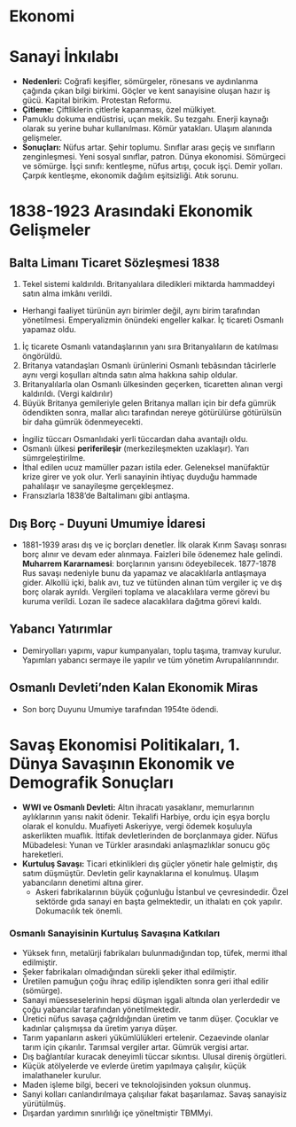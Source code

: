 # Ekonomi

# Sanayi İnkılabı

- **Nedenleri:** Coğrafi keşifler, sömürgeler, rönesans ve aydınlanma çağında çıkan bilgi birkimi. Göçler ve kent sanayisine oluşan hazır iş gücü. Kapital birikim. Protestan Reformu.
- **Çitleme:** Çiftliklerin çitlerle kapanması, özel mülkiyet.
- Pamuklu dokuma endüstrisi, uçan mekik. Su tezgahı. Enerji kaynağı olarak su yerine buhar kullanılması. Kömür yatakları. Ulaşım alanında gelişmeler.
- **Sonuçları:** Nüfus artar. Şehir toplumu. Sınıflar arası geçiş ve sınıfların zenginleşmesi. Yeni sosyal sınıflar, patron. Dünya ekonomisi. Sömürgeci ve sömürge. İşçi sınıfı: kentleşme, nüfus artışı, çocuk işçi. Demir yolları. Çarpık kentleşme, ekonomik dağılım eşitsizliği. Atık sorunu.

# 1838-1923 Arasındaki Ekonomik Gelişmeler

## Balta Limanı Ticaret Sözleşmesi 1838

1. Tekel sistemi kaldırıldı. Britanyalılara diledikleri miktarda hammaddeyi satın alma imkânı verildi.
- Herhangi faaliyet türünün ayrı birimler değil, aynı birim tarafından yönetilmesi. Emperyalizmin önündeki engeller kalkar. İç ticareti Osmanlı yapamaz oldu.
1. İç ticarete Osmanlı vatandaşlarının yanı sıra Britanyalıların de katılması öngörüldü.
2. Britanya vatandaşları Osmanlı ürünlerini Osmanlı tebâsından tâcirlerle aynı vergi koşulları altında satın alma hakkına sahip oldular.
3. Britanyalılarla olan Osmanlı ülkesinden geçerken, ticaretten alınan vergi kaldırıldı. (Vergi kaldırılır)
4. Büyük Britanya gemileriyle gelen Britanya malları için bir defa gümrük ödendikten sonra, mallar alıcı tarafından nereye götürülürse götürülsün bir daha gümrük ödenmeyecekti.
- İngiliz tüccarı Osmanlıdaki yerli tüccardan daha avantajlı oldu.
- Osmanlı ülkesi **periferileşir** (merkezileşmekten uzaklaşır). Yarı sümrgeleştirilme.
- İthal edilen ucuz mamüller pazarı istila eder. Geleneksel manüfaktür krize girer ve yok olur. Yerli sanayinin ihtiyaç duyduğu hammade pahalılaşır ve sanayileşme gerçekleşmez.
- Fransızlarla 1838’de Baltalimanı gibi antlaşma.

## Dış Borç - Duyuni Umumiye İdaresi

- 1881-1939 arası dış ve iç borçları denetler. İlk olarak Kırım Savaşı sonrası borç alınır ve devam eder alınmaya. Faizleri bile ödenemez hale gelindi. ****************************************Muharrem Kararnamesi****************************************: borçlarının yarısını ödeyebilecek. 1877-1878 Rus savaşı nedeniyle bunu da yapamaz ve alacaklılarla antlaşmaya gider. Alkollü içki, balık avı, tuz ve tütünden alınan tüm vergiler iç ve dış borç olarak ayrıldı. Vergileri toplama ve alacaklılara verme görevi bu kuruma verildi. Lozan ile sadece alacaklılara dağıtma görevi kaldı.

## Yabancı Yatırımlar

- Demiryolları yapımı, vapur kumpanyaları, toplu taşıma, tramvay kurulur. Yapımları yabancı sermaye ile yapılır ve tüm yönetim Avrupalılarınındır.

## Osmanlı Devleti’nden Kalan Ekonomik Miras

- Son borç Duyunu Umumiye tarafından 1954te ödendi.

# Savaş Ekonomisi Politikaları, 1. Dünya Savaşının Ekonomik ve Demografik Sonuçları

- **WWI ve Osmanlı Devleti:** Altın ihracatı yasaklanır, memurlarının aylıklarının yarısı nakit ödenir. Tekalifi Harbiye, ordu için eşya borçlu olarak el konuldu. Muafiyeti Askeriyye, vergi ödemek koşuluyla askerlikten muaflık. İttifak devletlerinden de borçlanmaya gider. Nüfus Mübadelesi: Yunan ve Türkler arasındaki anlaşmazlıklar sonucu göç hareketleri.
- ********************************Kurtuluş Savaşı:******************************** Ticari etkinlikleri dış güçler yönetir hale gelmiştir, dış satım düşmüştür. Devletin gelir kaynaklarına el konulmuş. Ulaşım yabancıların denetimi altına girer.
    - Askeri fabrikalarının büyük çoğunluğu İstanbul ve çevresindedir. Özel sektörde gıda sanayi en başta gelmektedir, un ithalatı en çok yapılır. Dokumacılık tek önemli.

### Osmanlı Sanayisinin Kurtuluş Savaşına Katkıları

- Yüksek fırın, metalürji fabrikaları bulunmadığından top, tüfek, mermi ithal edilmiştir.
- Şeker fabrikaları olmadığından sürekli şeker ithal edilmiştir.
- Üretilen pamuğun çoğu ihraç edilip işlendikten sonra geri ithal edilir (sömürge).
- Sanayi müesseselerinin hepsi düşman işgali altında olan yerlerdedir ve çoğu yabancılar tarafından yönetilmektedir.
- Üretici nüfus savaşa çağrıldığından üretim ve tarım düşer. Çocuklar ve kadınlar çalışmışsa da üretim yarıya düşer.
- Tarım yapanların askeri yükümlülükleri ertelenir. Cezaevinde olanlar tarım için çıkarılır. Tarımsal vergiler artar. Gümrük vergisi artar.
- Dış bağlantılar kuracak deneyimli tüccar sıkıntısı. Ulusal direniş örgütleri.
- Küçük atölyelerde ve evlerde üretim yapılmaya çalışılır, küçük imalathaneler kurulur.
- Maden işleme bilgi, beceri ve teknolojisinden yoksun olunmuş.
- Sanyi kolları canlandırılmaya çalışılıar fakat başarılamaz. Savaş sanayisiz yürütülmüş.
- Dışardan yardımın sınırlılığı içe yöneltmiştir TBMMyi.